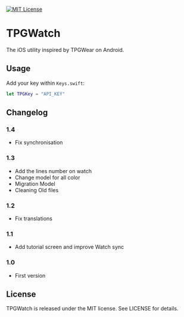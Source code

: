 [![MIT License](http://img.shields.io/badge/license-MIT-blue.svg?style=flat)](LICENSE)

# TPGWatch

The iOS utility inspired by TPGWear on Android.

## Usage

Add your key within `Keys.swift`:

```swift
let TPGKey = "API_KEY"
```

## Changelog

### 1.4
* Fix synchronisation

### 1.3 
*   Add the lines number on watch
*   Change model for all color
*   Migration Model
*   Cleaning Old files

### 1.2
*   Fix translations

### 1.1
*   Add tutorial screen and improve Watch sync

### 1.0 
*   First version

## License

TPGWatch is released under the MIT license. See LICENSE for details.
